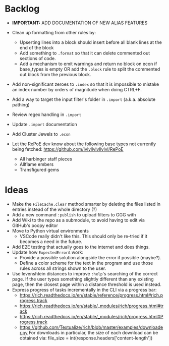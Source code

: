 # Backlog

* **IMPORTANT:** ADD DOCUMENTATION OF NEW ALIAS FEATURES

* Clean up formatting from other rules by:
    * Upserting lines into a block should insert before all blank lines at the end of the block
    * Add something to `.format` so that it can delete commented out sections of code.
    * Add a mechanism to emit warnings and return no block on econ if base_types is empty OR add the `.block` rule to split the commented out block from the previous block.

* Add non-significant zeroes to `.index` so that it is impossible to mistake an index number by orders of magnitude when doing CTRL+F.

* Add a way to target the input filter's folder in `.import` (a.k.a. absolute pathing)
* Review regex handling in `.import`
* Update `.import` documentation

* Add Cluster Jewels to `.econ`

* Let the RePoE dev know about the following base types not currently being fetched:
    https://github.com/lvlvllvlvllvlvl/RePoE
    - All harbinger staff pieces
    - Allflame embers
    - Transfigured gems

# Ideas
* Make the `FileCache.clear` method smarter by deleting the files listed in entries instead of the whole directory (?)
* Add a new command `:publish` to upload filters to GGG with
* Add Wiki to the repo as a submodule, to avoid having to edit via GitHub's poopy editor
* Move to Python virtual environments
    - VSCode really didn't like this. This should only be re-tried if it becomes a need in the future.
* Add E2E testing that actually goes to the internet and does things.
* Update how `ExpectedError`s work:
    - Provide a possible solution alongside the error if possible (maybe?).
    - Define a color scheme for the text in the program and use those rules across all strings shown to the user.
* Use levenshtein distances to improve `:help`'s searching of the correct page.
    If the user types something slightly different than any existing page, then the closest page within a distance threshold is used instead.
* Express progress of tasks incrementally in the CLI via a progress bar:
    - https://rich.readthedocs.io/en/stable/reference/progress.html#rich.progress.track
    - https://rich.readthedocs.io/en/stable/_modules/rich/progress.html#track
    - https://rich.readthedocs.io/en/stable/_modules/rich/progress.html#Progress.track
    - https://github.com/Textualize/rich/blob/master/examples/downloader.py
    For downloads in particular, the size of each download can be obtained via:
        file_size = int(response.headers['content-length'])